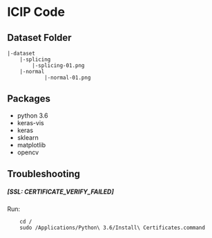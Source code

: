 # ICIP Code

## Dataset Folder
	|-dataset
   		|-splicing
   	   		|-splicing-01.png
   		|-normal
   	    		|-normal-01.png
   	    	
## Packages
* python 3.6
* keras-vis
* keras
* sklearn
* matplotlib
* opencv

## Troubleshooting

##### [SSL: CERTIFICATE_VERIFY_FAILED]	
	
Run:

```
	cd /
	sudo /Applications/Python\ 3.6/Install\ Certificates.command
```
